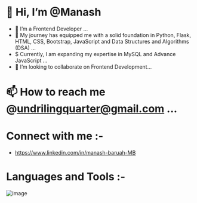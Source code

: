# 👋 Hi, I’m @Manash
- 👀 I’m a Frontend Developer ...
- 🌱 My journey has equipped me with a solid foundation in Python, Flask, HTML, CSS, Bootstrap, JavaScript and Data Structures and Algorithms (DSA) ...
- $  Currently, I am expanding my expertise in MySQL and Advance JavaScript ...
- 💞️ I’m looking to collaborate on Frontend Development...
  
# 📫 How to reach me @undrilingquarter@gmail.com ...
  
# Connect with me :-
-   https://www.linkedin.com/in/manash-baruah-MB

# Languages and Tools :-
![image](https://github.com/user-attachments/assets/d9046346-e63b-4683-ac99-f2b1926c7040) 


<!---
Undriling/Undriling is a ✨ special ✨ repository because its `README.md` (this file) appears on your GitHub profile.
You can click the Preview link to take a look at your changes.
--->
